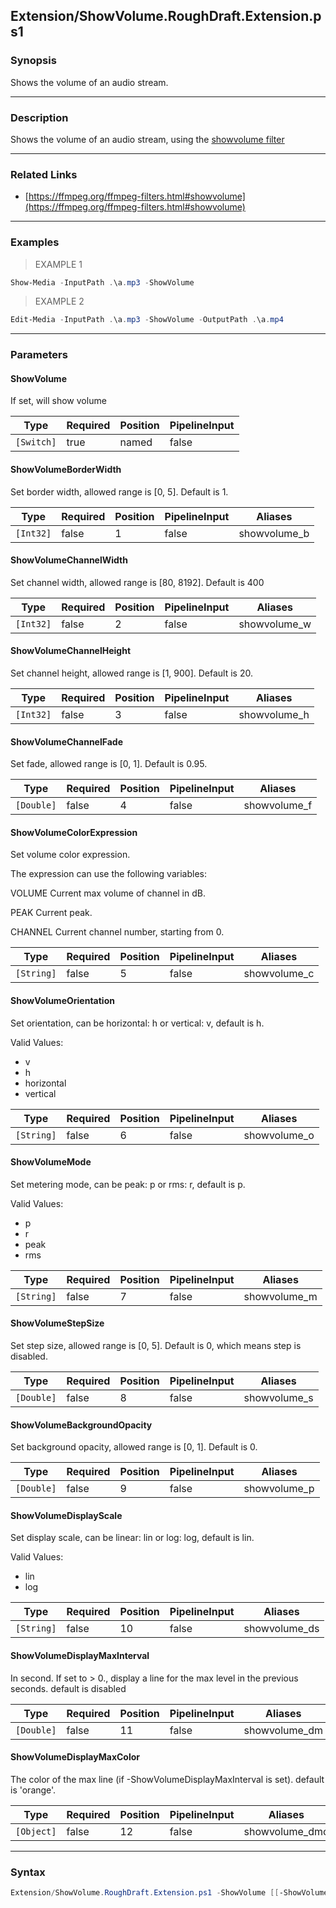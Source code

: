 Extension/ShowVolume.RoughDraft.Extension.ps1
---------------------------------------------




### Synopsis
Shows the volume of an audio stream.



---


### Description

Shows the volume of an audio stream, using the [showvolume filter](https://ffmpeg.org/ffmpeg-filters.html#showvolume)



---


### Related Links
* [https://ffmpeg.org/ffmpeg-filters.html#showvolume](https://ffmpeg.org/ffmpeg-filters.html#showvolume)





---


### Examples
> EXAMPLE 1

```PowerShell
Show-Media -InputPath .\a.mp3 -ShowVolume
```
> EXAMPLE 2

```PowerShell
Edit-Media -InputPath .\a.mp3 -ShowVolume -OutputPath .\a.mp4
```


---


### Parameters
#### **ShowVolume**

If set, will show volume






|Type      |Required|Position|PipelineInput|
|----------|--------|--------|-------------|
|`[Switch]`|true    |named   |false        |



#### **ShowVolumeBorderWidth**

Set border width, allowed range is [0, 5]. Default is 1.






|Type     |Required|Position|PipelineInput|Aliases     |
|---------|--------|--------|-------------|------------|
|`[Int32]`|false   |1       |false        |showvolume_b|



#### **ShowVolumeChannelWidth**

Set channel width, allowed range is [80, 8192]. Default is 400






|Type     |Required|Position|PipelineInput|Aliases     |
|---------|--------|--------|-------------|------------|
|`[Int32]`|false   |2       |false        |showvolume_w|



#### **ShowVolumeChannelHeight**

Set channel height, allowed range is [1, 900]. Default is 20.






|Type     |Required|Position|PipelineInput|Aliases     |
|---------|--------|--------|-------------|------------|
|`[Int32]`|false   |3       |false        |showvolume_h|



#### **ShowVolumeChannelFade**

Set fade, allowed range is [0, 1]. Default is 0.95.






|Type      |Required|Position|PipelineInput|Aliases     |
|----------|--------|--------|-------------|------------|
|`[Double]`|false   |4       |false        |showvolume_f|



#### **ShowVolumeColorExpression**

Set volume color expression.

The expression can use the following variables:

VOLUME
Current max volume of channel in dB.

PEAK
Current peak.

CHANNEL
Current channel number, starting from 0.






|Type      |Required|Position|PipelineInput|Aliases     |
|----------|--------|--------|-------------|------------|
|`[String]`|false   |5       |false        |showvolume_c|



#### **ShowVolumeOrientation**

Set orientation, can be horizontal: h or vertical: v, default is h.



Valid Values:

* v
* h
* horizontal
* vertical






|Type      |Required|Position|PipelineInput|Aliases     |
|----------|--------|--------|-------------|------------|
|`[String]`|false   |6       |false        |showvolume_o|



#### **ShowVolumeMode**

Set metering mode, can be peak: p or rms: r, default is p.



Valid Values:

* p
* r
* peak
* rms






|Type      |Required|Position|PipelineInput|Aliases     |
|----------|--------|--------|-------------|------------|
|`[String]`|false   |7       |false        |showvolume_m|



#### **ShowVolumeStepSize**

Set step size, allowed range is [0, 5]. Default is 0, which means step is disabled.






|Type      |Required|Position|PipelineInput|Aliases     |
|----------|--------|--------|-------------|------------|
|`[Double]`|false   |8       |false        |showvolume_s|



#### **ShowVolumeBackgroundOpacity**

Set background opacity, allowed range is [0, 1]. Default is 0.






|Type      |Required|Position|PipelineInput|Aliases     |
|----------|--------|--------|-------------|------------|
|`[Double]`|false   |9       |false        |showvolume_p|



#### **ShowVolumeDisplayScale**

Set display scale, can be linear: lin or log: log, default is lin.



Valid Values:

* lin
* log






|Type      |Required|Position|PipelineInput|Aliases      |
|----------|--------|--------|-------------|-------------|
|`[String]`|false   |10      |false        |showvolume_ds|



#### **ShowVolumeDisplayMaxInterval**

In second. If set to > 0., display a line for the max level in the previous seconds. default is disabled






|Type      |Required|Position|PipelineInput|Aliases      |
|----------|--------|--------|-------------|-------------|
|`[Double]`|false   |11      |false        |showvolume_dm|



#### **ShowVolumeDisplayMaxColor**

The color of the max line (if -ShowVolumeDisplayMaxInterval is set).
default is 'orange'.






|Type      |Required|Position|PipelineInput|Aliases       |
|----------|--------|--------|-------------|--------------|
|`[Object]`|false   |12      |false        |showvolume_dmc|





---


### Syntax
```PowerShell
Extension/ShowVolume.RoughDraft.Extension.ps1 -ShowVolume [[-ShowVolumeBorderWidth] <Int32>] [[-ShowVolumeChannelWidth] <Int32>] [[-ShowVolumeChannelHeight] <Int32>] [[-ShowVolumeChannelFade] <Double>] [[-ShowVolumeColorExpression] <String>] [[-ShowVolumeOrientation] <String>] [[-ShowVolumeMode] <String>] [[-ShowVolumeStepSize] <Double>] [[-ShowVolumeBackgroundOpacity] <Double>] [[-ShowVolumeDisplayScale] <String>] [[-ShowVolumeDisplayMaxInterval] <Double>] [[-ShowVolumeDisplayMaxColor] <Object>] [<CommonParameters>]
```
